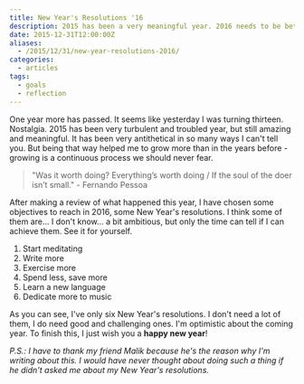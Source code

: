 ```yaml
---
title: New Year's Resolutions '16
description: 2015 has been a very meaningful year. 2016 needs to be better than 2015 and so on. Here are my New Year's resolutions.
date: 2015-12-31T12:00:00Z
aliases:
  - /2015/12/31/new-year-resolutions-2016/
categories:
  - articles
tags:
  - goals
  - reflection
---
```


One year more has passed. It seems like yesterday I was turning thirteen. Nostalgia. 2015 has been very turbulent and troubled year, but still amazing and meaningful. It has been very antithetical in so many ways I can't tell you. But being that way helped me to grow more than in the years before - growing is a continuous process we should never fear.

<!--more-->

> "Was it worth doing? Everything’s worth doing / If the soul of the doer isn’t small." - Fernando Pessoa

After making a review of what happened this year, I have chosen some objectives to reach in 2016, some New Year's resolutions. I think some of them are... I don't know... a bit ambitious, but only the time can tell if I can achieve them. See it for yourself.

1. Start meditating
2. Write more
3. Exercise more
4. Spend less, save more
5. Learn a new language
6. Dedicate more to music

As you can see, I've only six New Year's resolutions. I don't need a lot of them, I do need good and challenging ones. I'm optimistic about the coming year. To finish this, I just wish you a **happy new year**!

*P.S.: I have to thank my friend Malik because he's the reason why I'm writing about this. I would have never thought about doing such a thing if he didn't asked me about my New Year's resolutions.*
